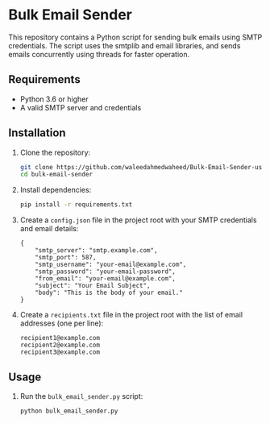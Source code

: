 # Bulk Email Sender

This repository contains a Python script for sending bulk emails using SMTP credentials. The script uses the smtplib and email libraries, and sends emails concurrently using threads for faster operation.

## Requirements

- Python 3.6 or higher
- A valid SMTP server and credentials

## Installation

1. Clone the repository:
    ```bash
    git clone https://github.com/waleedahmedwaheed/Bulk-Email-Sender-using-Threads-in-Python.git
    cd bulk-email-sender
    ```

2. Install dependencies:
    ```bash
    pip install -r requirements.txt
    ```

3. Create a `config.json` file in the project root with your SMTP credentials and email details:

    ```plaintext
    {
		"smtp_server": "smtp.example.com",
		"smtp_port": 587,
		"smtp_username": "your-email@example.com",
		"smtp_password": "your-email-password",
		"from_email": "your-email@example.com",
		"subject": "Your Email Subject",
		"body": "This is the body of your email."
	}
    ```
	
4. Create a `recipients.txt` file in the project root with the list of email addresses (one per line):
	
	```plaintext
	recipient1@example.com
	recipient2@example.com
	recipient3@example.com
	```

## Usage

1. Run the `bulk_email_sender.py` script:
    ```bash
    python bulk_email_sender.py
    ```